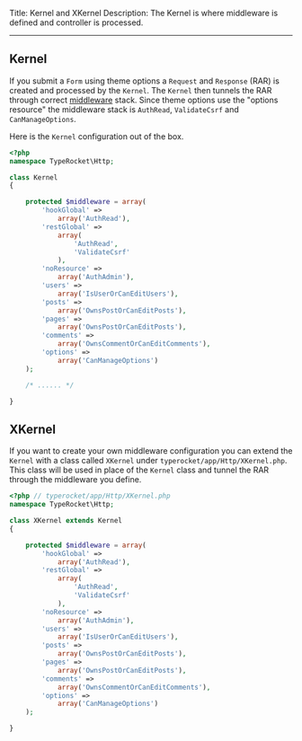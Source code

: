 Title: Kernel and XKernel
Description: The Kernel is where middleware is defined and controller is processed.

---

## Kernel

If you submit a `Form` using theme options a `Request` and `Response` (RAR) is created and processed by the `Kernel`. The `Kernel` then tunnels the RAR through correct [middleware](/docs/middleware/) stack. Since theme options use the "options resource" the middleware stack is `AuthRead`, `ValidateCsrf` and `CanManageOptions`.

Here is the `Kernel` configuration out of the box.

```php
<?php
namespace TypeRocket\Http;

class Kernel
{

    protected $middleware = array(
        'hookGlobal' =>
            array('AuthRead'),
        'restGlobal' =>
            array(
                'AuthRead',
                'ValidateCsrf'
            ),
        'noResource' =>
            array('AuthAdmin'),
        'users' =>
            array('IsUserOrCanEditUsers'),
        'posts' =>
            array('OwnsPostOrCanEditPosts'),
        'pages' =>
            array('OwnsPostOrCanEditPosts'),
        'comments' =>
            array('OwnsCommentOrCanEditComments'),
        'options' =>
            array('CanManageOptions')
    );

    /* ...... */

}

```

## XKernel

If you want to create your own middleware configuration you can extend the `Kernel` with a class called `XKernel` under `typerocket/app/Http/XKernel.php`. This class will be used in place of the `Kernel` class and tunnel the RAR through the middleware you define.

```php
<?php // typerocket/app/Http/XKernel.php
namespace TypeRocket\Http;

class XKernel extends Kernel
{

    protected $middleware = array(
        'hookGlobal' =>
            array('AuthRead'),
        'restGlobal' =>
            array(
                'AuthRead',
                'ValidateCsrf'
            ),
        'noResource' =>
            array('AuthAdmin'),
        'users' =>
            array('IsUserOrCanEditUsers'),
        'posts' =>
            array('OwnsPostOrCanEditPosts'),
        'pages' =>
            array('OwnsPostOrCanEditPosts'),
        'comments' =>
            array('OwnsCommentOrCanEditComments'),
        'options' =>
            array('CanManageOptions')
    );

}

```